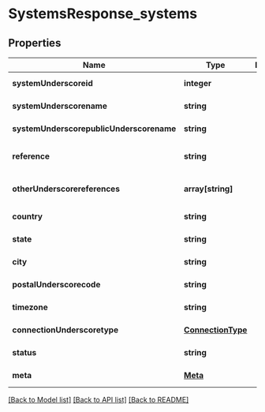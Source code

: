 # SystemsResponse_systems

## Properties
Name | Type | Description | Notes
------------ | ------------- | ------------- | -------------
**systemUnderscoreid** | **integer** |  | [default to null]
**systemUnderscorename** | **string** |  | [default to null]
**systemUnderscorepublicUnderscorename** | **string** |  | [default to null]
**reference** | **string** |  | [optional] [default to null]
**otherUnderscorereferences** | **array[string]** |  | [optional] [default to null]
**country** | **string** |  | [default to null]
**state** | **string** |  | [default to null]
**city** | **string** |  | [default to null]
**postalUnderscorecode** | **string** |  | [default to null]
**timezone** | **string** |  | [default to null]
**connectionUnderscoretype** | [**ConnectionType**](ConnectionType.md) |  | [default to null]
**status** | **string** |  | [default to null]
**meta** | [**Meta**](Meta.md) |  | [default to null]

[[Back to Model list]](../README.md#documentation-for-models) [[Back to API list]](../README.md#documentation-for-api-endpoints) [[Back to README]](../README.md)


